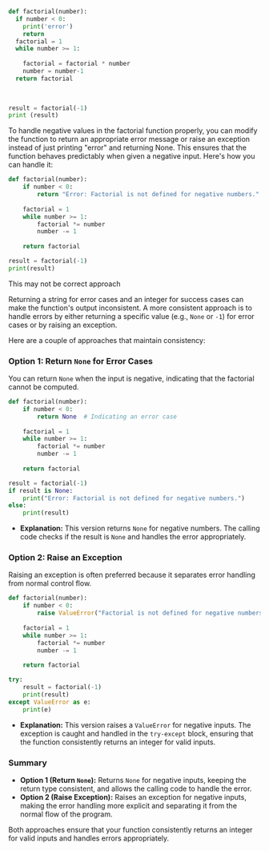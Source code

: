 ```python
def factorial(number):
  if number < 0:
    print('error')
    return 
  factorial = 1
  while number >= 1:
    
    factorial = factorial * number
    number = number-1
  return factorial  
    
    

result = factorial(-1)
print (result)
```

To handle negative values in the factorial function properly, you can modify the function to return an appropriate error message or raise an exception instead of just printing "error" and returning None. This ensures that the function behaves predictably when given a negative input. Here's how you can handle it:


```python
def factorial(number):
    if number < 0:
        return "Error: Factorial is not defined for negative numbers."
    
    factorial = 1
    while number >= 1:
        factorial *= number
        number -= 1
        
    return factorial

result = factorial(-1)
print(result)

```

This may not be correct approach

Returning a string for error cases and an integer for success cases can make the function's output inconsistent. A more consistent approach is to handle errors by either returning a specific value (e.g., `None` or `-1`) for error cases or by raising an exception. 

Here are a couple of approaches that maintain consistency:

### Option 1: Return `None` for Error Cases
You can return `None` when the input is negative, indicating that the factorial cannot be computed.

```python
def factorial(number):
    if number < 0:
        return None  # Indicating an error case
    
    factorial = 1
    while number >= 1:
        factorial *= number
        number -= 1
        
    return factorial

result = factorial(-1)
if result is None:
    print("Error: Factorial is not defined for negative numbers.")
else:
    print(result)
```

- **Explanation:** This version returns `None` for negative numbers. The calling code checks if the result is `None` and handles the error appropriately.

### Option 2: Raise an Exception
Raising an exception is often preferred because it separates error handling from normal control flow.

```python
def factorial(number):
    if number < 0:
        raise ValueError("Factorial is not defined for negative numbers.")
    
    factorial = 1
    while number >= 1:
        factorial *= number
        number -= 1
        
    return factorial

try:
    result = factorial(-1)
    print(result)
except ValueError as e:
    print(e)
```

- **Explanation:** This version raises a `ValueError` for negative inputs. The exception is caught and handled in the `try-except` block, ensuring that the function consistently returns an integer for valid inputs.

### Summary
- **Option 1 (Return `None`):** Returns `None` for negative inputs, keeping the return type consistent, and allows the calling code to handle the error.
- **Option 2 (Raise Exception):** Raises an exception for negative inputs, making the error handling more explicit and separating it from the normal flow of the program.

Both approaches ensure that your function consistently returns an integer for valid inputs and handles errors appropriately.